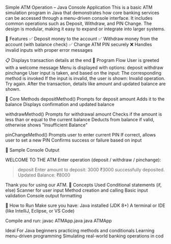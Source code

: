 Simple ATM Operation – Java Console Application
This is a basic ATM simulation program in Java that demonstrates how core banking services can be accessed through a menu-driven console interface. 
It includes common operations such as Deposit, Withdraw, and PIN Change. The design is modular, making it easy to expand or integrate into larger systems.

🔹 Features
✅ Deposit money to the account
✅ Withdraw money from the account (with balance check)
✅ Change ATM PIN securely
❌ Handles invalid inputs with proper error messages

📋 Displays transaction details at the end
🔸 Program Flow
User is greeted with a welcome message
Menu is displayed with options:
deposit
withdraw
pinchange
User input is taken, and based on the input:
The corresponding method is invoked
If the input is invalid, the user is shown:
Invalid operation. Try again.
After the transaction, details like amount and updated balance are shown.

🔧 Core Methods
depositMethod()
Prompts for deposit amount
Adds it to the balance
Displays confirmation and updated balance

withdrawMethod()
Prompts for withdrawal amount
Checks if the amount is less than or equal to the current balance
Deducts from balance if valid, otherwise shows "Insufficient Balance"

pinChangeMethod()
Prompts user to enter current PIN
If correct, allows user to set a new PIN
Confirms success or failure based on input

📌 Sample Console Output

WELCOME TO THE ATM
Enter operation (deposit / withdraw / pinchange):
> deposit
Enter amount to deposit: 3000
₹3000 successfully deposited.
Updated Balance: ₹8000

Thank you for using our ATM.
🧩 Concepts Used
Conditional statements (if, else)
Scanner for user input
Method creation and calling
Basic input validation
Console output formatting

📂 How to Run
Make sure you have:
Java installed (JDK 8+)
A terminal or IDE (like IntelliJ, Eclipse, or VS Code)

Compile and run:
javac ATMApp.java
java ATMApp

Ideal For
Java beginners practicing methods and conditionals
Learning menu-driven programming
Simulating real-world banking operations in cod
